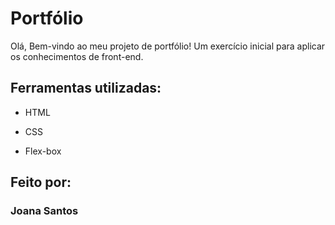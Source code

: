 # Portfólio 
Olá, Bem-vindo ao meu projeto de portfólio! Um exercício inicial para aplicar os conhecimentos de front-end.

## Ferramentas utilizadas:

* HTML

* CSS

* Flex-box

## Feito por:

### Joana Santos
